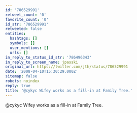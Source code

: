 ```yaml
---
id: '786529991'
retweet_count: '0'
favorite_count: '0'
id_str: '786529991'
retweeted: false
entities:
  hashtags: []
  symbols: []
  user_mentions: []
  urls: []
in_reply_to_status_id_str: '786496343'
in_reply_to_screen_name: jpasski
original_url: https://twitter.com/jth/status/786529991
date: '2008-04-10T15:30:29.000Z'
sitemap: false
robots: noindex
reply: true
title: '@cykyc Wifey works as a fill-in at Family Tree.'
---
```


@cykyc Wifey works as a fill-in at Family Tree.